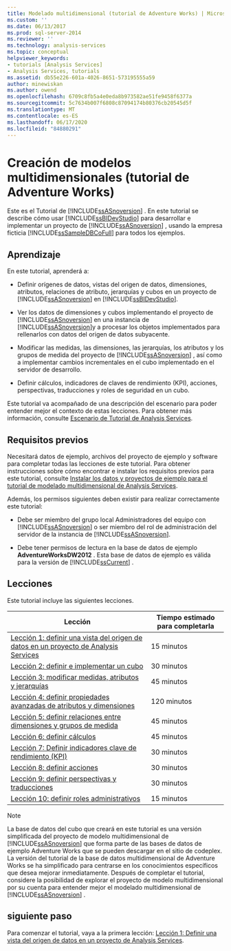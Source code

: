 ```yaml
---
title: Modelado multidimensional (tutorial de Adventure Works) | Microsoft Docs
ms.custom: ''
ms.date: 06/13/2017
ms.prod: sql-server-2014
ms.reviewer: ''
ms.technology: analysis-services
ms.topic: conceptual
helpviewer_keywords:
- tutorials [Analysis Services]
- Analysis Services, tutorials
ms.assetid: db55e226-601a-4026-8651-573195555a59
author: minewiskan
ms.author: owend
ms.openlocfilehash: 6709c8fb5a4e0eda8b973582ae51fe9458f6377a
ms.sourcegitcommit: 5c7634b007f6808c87094174b80376cb20545d5f
ms.translationtype: MT
ms.contentlocale: es-ES
ms.lasthandoff: 06/17/2020
ms.locfileid: "84880291"
---
```

# <a name="multidimensional-modeling-adventure-works-tutorial"></a>Creación de modelos multidimensionales (tutorial de Adventure Works)
  Este es el Tutorial de [!INCLUDE[ssASnoversion](../includes/ssasnoversion-md.md)] . En este tutorial se describe cómo usar [!INCLUDE[ssBIDevStudio](../includes/ssbidevstudio-md.md)] para desarrollar e implementar un proyecto de [!INCLUDE[ssASnoversion](../includes/ssasnoversion-md.md)] , usando la empresa ficticia [!INCLUDE[ssSampleDBCoFull](../includes/sssampledbcofull-md.md)] para todos los ejemplos.  
  
## <a name="what-you-will-learn"></a>Aprendizaje  
 En este tutorial, aprenderá a:  
  
-   Definir orígenes de datos, vistas del origen de datos, dimensiones, atributos, relaciones de atributo, jerarquías y cubos en un proyecto de [!INCLUDE[ssASnoversion](../includes/ssasnoversion-md.md)] en [!INCLUDE[ssBIDevStudio](../includes/ssbidevstudio-md.md)].  
  
-   Ver los datos de dimensiones y cubos implementando el proyecto de [!INCLUDE[ssASnoversion](../includes/ssasnoversion-md.md)] en una instancia de [!INCLUDE[ssASnoversion](../includes/ssasnoversion-md.md)]y a procesar los objetos implementados para rellenarlos con datos del origen de datos subyacente.  
  
-   Modificar las medidas, las dimensiones, las jerarquías, los atributos y los grupos de medida del proyecto de [!INCLUDE[ssASnoversion](../includes/ssasnoversion-md.md)] , así como a implementar cambios incrementales en el cubo implementado en el servidor de desarrollo.  
  
-   Definir cálculos, indicadores de claves de rendimiento (KPI), acciones, perspectivas, traducciones y roles de seguridad en un cubo.  
  
 Este tutorial va acompañado de una descripción del escenario para poder entender mejor el contexto de estas lecciones. Para obtener más información, consulte [Escenario de Tutorial de Analysis Services](analysis-services-tutorial-scenario.md).  
  
## <a name="prerequisites"></a>Requisitos previos  
 Necesitará datos de ejemplo, archivos del proyecto de ejemplo y software para completar todas las lecciones de este tutorial. Para obtener instrucciones sobre cómo encontrar e instalar los requisitos previos para este tutorial, consulte [Instalar los datos y proyectos de ejemplo para el tutorial de modelado multidimensional de Analysis Services](install-sample-data-and-projects.md).  
  
 Además, los permisos siguientes deben existir para realizar correctamente este tutorial:  
  
-   Debe ser miembro del grupo local Administradores del equipo con [!INCLUDE[ssASnoversion](../includes/ssasnoversion-md.md)] o ser miembro del rol de administración del servidor de la instancia de [!INCLUDE[ssASnoversion](../includes/ssasnoversion-md.md)].  
  
-   Debe tener permisos de lectura en la base de datos de ejemplo **AdventureWorksDW2012** . Esta base de datos de ejemplo es válida para la versión de [!INCLUDE[ssCurrent](../includes/sscurrent-md.md)] .  
  
## <a name="lessons"></a>Lecciones  
 Este tutorial incluye las siguientes lecciones.  
  
|Lección|Tiempo estimado para completarla|  
|------------|--------------------------------|  
|[Lección 1: definir una vista del origen de datos en un proyecto de Analysis Services](lesson-1-defining-a-data-source-view-within-an-analysis-services-project.md)|15 minutos|  
|[Lección 2: definir e implementar un cubo](lesson-2-defining-and-deploying-a-cube.md)|30 minutos|  
|[Lección 3: modificar medidas, atributos y jerarquías](lesson-3-modifying-measures-attributes-and-hierarchies.md)|45 minutos|  
|[Lección 4: definir propiedades avanzadas de atributos y dimensiones](lesson-4-defining-advanced-attribute-and-dimension-properties.md)|120 minutos|  
|[Lección 5: definir relaciones entre dimensiones y grupos de medida](lesson-5-defining-relationships-between-dimensions-and-measure-groups.md)|45 minutos|  
|[Lección 6: definir cálculos](lesson-6-defining-calculations.md)|45 minutos|  
|[Lección 7: Definir indicadores clave de rendimiento &#40;KPI&#41;](lesson-7-defining-key-performance-indicators-kpis.md)|30 minutos|  
|[Lección 8: definir acciones](lesson-8-defining-actions.md)|30 minutos|  
|[Lección 9: definir perspectivas y traducciones](lesson-9-defining-perspectives-and-translations.md)|30 minutos|  
|[Lección 10: definir roles administrativos](lesson-10-defining-administrative-roles.md)|15 minutos|  
  
> [!NOTE]  
>  La base de datos del cubo que creará en este tutorial es una versión simplificada del proyecto de modelo multidimensional de [!INCLUDE[ssASnoversion](../includes/ssasnoversion-md.md)] que forma parte de las bases de datos de ejemplo Adventure Works que se pueden descargar en el sitio de codeplex. La versión del tutorial de la base de datos multidimensional de Adventure Works se ha simplificado para centrarse en los conocimientos específicos que desea mejorar inmediatamente. Después de completar el tutorial, considere la posibilidad de explorar el proyecto de modelo multidimensional por su cuenta para entender mejor el modelado multidimensional de [!INCLUDE[ssASnoversion](../includes/ssasnoversion-md.md)] .  
  
## <a name="next-step"></a>siguiente paso  
 Para comenzar el tutorial, vaya a la primera lección: [Lección 1: Definir una vista del origen de datos en un proyecto de Analysis Services](lesson-1-defining-a-data-source-view-within-an-analysis-services-project.md).  
  
  
